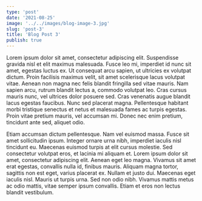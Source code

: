 ```yaml
---
type: 'post'
date: '2021-08-25'
image: '../../images/blog-image-3.jpg'
slug: 'post-3'
title: 'Blog Post 3'
publish: true
---
```


Lorem ipsum dolor sit amet, consectetur adipiscing elit. Suspendisse gravida nisl et elit maximus malesuada. Fusce leo mi, imperdiet id nunc sit amet, egestas luctus ex. Ut consequat arcu sapien, ut ultricies ex volutpat dictum. Proin facilisis maximus velit, sit amet scelerisque lacus volutpat vitae. Aenean non magna nec felis blandit fringilla sed vitae mauris. Nam sapien arcu, rutrum blandit lectus a, commodo volutpat leo. Cras cursus mauris nunc, vel ultrices dolor posuere sed. Cras venenatis augue blandit lacus egestas faucibus. Nunc sed placerat magna. Pellentesque habitant morbi tristique senectus et netus et malesuada fames ac turpis egestas. Proin vitae pretium mauris, vel accumsan mi. Donec nec enim pretium, tincidunt ante sed, aliquet odio.


Etiam accumsan dictum pellentesque. Nam vel euismod massa. Fusce sit amet sollicitudin ipsum. Integer ornare urna nibh, imperdiet iaculis nisl tincidunt eu. Maecenas euismod turpis at elit cursus molestie. Sed consectetur volutpat eros, et lacinia mi aliquam et. Lorem ipsum dolor sit amet, consectetur adipiscing elit. Aenean eget leo magna. Vivamus sit amet erat egestas, convallis nulla id, finibus mauris. Aliquam magna tortor, sagittis non est eget, varius placerat ex. Nullam et justo dui. Maecenas eget iaculis nisl. Mauris ut turpis urna. Sed non odio nibh. Vivamus mattis metus ac odio mattis, vitae semper ipsum convallis. Etiam et eros non lectus blandit vestibulum.
